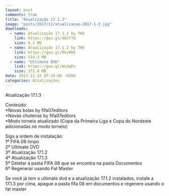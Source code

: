 ```yaml
---
layout: post
comments: true
title: "Atualização 17.1.3"
image: "posts/2017/11/atualizacao-2017-1-3.jpg"
downloads:
  - name: Atualização 17.1.3 by THE
    link: https://goo.gl/4NJf7Q
    size: 6.1 MB
  - name: Atualização 17.1.2 by THE
    link: https://goo.gl/RkzHk6
    size: 514.3 MB
  - name: "Ultimate DVD"
    link: https://goo.gl/WL9qPo
    size: 371.8 MB
date: 2017-11-15 07:34:06 -0200
categories: Atualizações
---
```


Atualização 17.1.3

Conteúdo:  
\*Novas bolas by fifa07editors  
\*Novas chuteiras by fifa07editors  
\*Modo torneio atualizado (Copa da Primeira Liga e Copa do Nordeste adicionadas no modo torneio)  

Siga a ordem de instalação:  
1º FIFA 08 limpo  
2º Ultimate DVD  
3º Atualização 17.1.2  
4º Atualização 17.1.3  
5º Deletar a pasta FIFA 08 que se encontra na pasta Documentos  
6º Regenerar usando Fat Master  

Se você já tem o ultimate dvd e a atualização 17.1.2 instalados, instale a 17.1.3 por cima, apague a pasta fifa 08 em documentos e regenere usando o fat master  